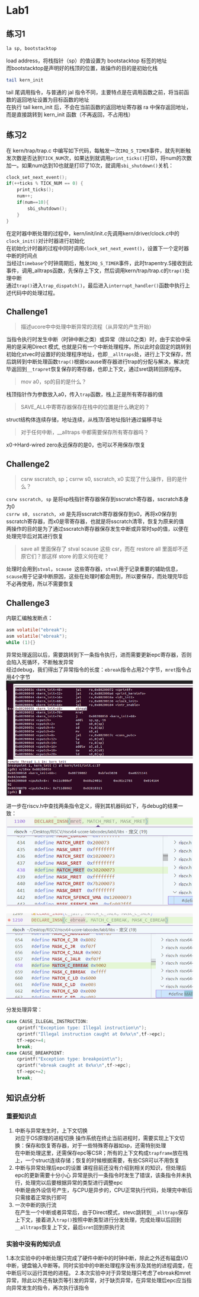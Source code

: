 # Lab1


## 练习1
``` bash
la sp, bootstacktop
```

load address，将栈指针（sp）的值设置为 bootstacktop 标签的地址  
而bootstacktop是声明好的栈顶的位置，故操作的目的是初始化栈  

``` bash
tail kern_init
```

tail 尾调用指令，与普通的 jal 指令不同，主要特点是在调用函数之前，将当前函数的返回地址设置为目标函数的地址  
在执行 tail kern_init 后，不会在当前函数的返回地址寄存器 ra 中保存返回地址，而是直接跳转到 kern_init 函数（不再返回，不占用栈）

## 练习2  
在 kern/trap/trap.c 中编写如下代码，每触发一次`IRQ_S_TIMER`事件，就先判断触发次数是否达到`TICK_NUM`次，如果达到就调用`print_ticks()`打印，将num的次数加一。如果num达到10也就是打印了10次，就调用`sbi_shutdown()`关机：  
```C
clock_set_next_event();
if(++ticks % TICK_NUM == 0) {
    print_ticks();
    num++;
    if(num==10){
        sbi_shutdown();
    }
}
```

在定时器中断处理的过程中，kern/init/init.c先调用kern/driver/clock.c中的`clock_init()`对计时器进行初始化  
在初始化计时器的过程中同时调用`clock_set_next_event()`，设置下一个定时器中断的时间点  
当经过`timebase`个时钟周期后，触发`IRQ_S_TIMER`事件，此时trapentry.S接收到此事件，调用_alltraps函数，先保存上下文，然后调用kern/trap/trap.c的`trap()`处理中断  
通过`trap()`进入`trap_dispatch()`，最后进入`interrupt_handler()`函数中执行上述代码中的处理过程。

## Challenge1
> 描述ucore中中处理中断异常的流程（从异常的产生开始）

当指令执行时发生中断（时钟中断之类）或异常（除以0之类）时，由于实验中采用的是采用Direct 模式, 也就是只有一个中断处理程序。所以此时会固定的跳转到初始化stvec时设置好的处理程序地址，也即`__alltraps`处，进行上下文保存，然后跳转到中断处理函数`trap()`根据scause寄存器进行trap的分配与解决，解决完毕返回到`__trapret`恢复保存的寄存器，也即上下文，通过sret跳转回原程序。

> mov a0，sp的目的是什么？

栈顶指针作为参数放入a0，传入`trap`函数，栈上正是所有寄存器的值  

> SAVE_ALL中寄寄存器保存在栈中的位置是什么确定的？

struct结构体连续存储，地址连续，从栈顶/首地址指针通过偏移寻址  

> 对于任何中断，__alltraps 中都需要保存所有寄存器吗？

x0->Hard-wired zero永远保存的是0，也可以不用保存/恢复  
 

## Challenge2
>  csrw sscratch, sp；csrrw s0, sscratch, x0 实现了什么操作，目的是什么？

`csrw sscratch, sp` 是将sp栈指针寄存器保存到sscratch寄存器，sscratch本身为0  
`csrrw s0, sscratch, x0` 是先将sscratch寄存器保存到s0，再将x0保存到sscratch寄存器，而x0是零寄存器，也就是将sscratch清零，恢复为原来的值  
两操作的目的是为了通过sscratch寄存器保存发生中断或异常时sp的值，以便在处理完毕后对其进行恢复  

> save all 里面保存了 stval scause 这些 csr，而在 restore all 里面却不还原它们？那这样 store 的意义何在呢？

处理时会用到`stval`，`scause `这些寄存器，`stval`用于记录重要的辅助信息，`scause`用于记录中断原因，这些在处理时都会用到，所以要保存，而处理完毕后不必再使用，所以不需要恢复


## Challenge3
内联汇编触发断点：
```C
asm volatile("ebreak");
asm volatile("ebreak");
while (1){}
```

异常处理返回以后，需要跳转到下一条指令执行，进而需要更新epc寄存器，否则会陷入死循环，不断触发异常  
经过debug，我们得出了异常指令的长度：`ebreak`指令占用2个字节，`mret`指令占用4个字节  
![length](src/lab1_debug.png)

进一步在riscv.h中查找两条指令定义，得到其机器码如下，与debug的结果一致：  
![mret](src/lab1_mret.png)

![ebreak](src/lab1_ebreak.png)

分发处理异常：

```C
case CAUSE_ILLEGAL_INSTRUCTION:
    cprintf("Exception type: Illegal instruction\n");
    cprintf("Illegal instruction caught at 0x%x\n",tf->epc);
    tf->epc+=4;
    break;
case CAUSE_BREAKPOINT:
    cprintf("Exception type: breakpoint\n");
    cprintf("ebreak caught at 0x%x\n",tf->epc);
    tf->epc+=2;
    break;
```

## 知识点分析
### 重要知识点
1. 中断与异常发生时，上下文切换  
   对应于OS原理的进程切换
   操作系统在终止当前进程时，需要实现上下文切换：保存和恢复寄存器，对于一些特殊寄存器如sp，还需特别处理  
   在中断处理这里，还需保存epc等CSR；所有的上下文构成`trapframe`放在栈上，一个struct连续存储；恢复的时候根据需要，有些CSR可以不用恢复  
2. 中断与异常处理后epc的设置
   课程目前还没有介绍到相关的知识，但处理后epc的更新需要十分小心
   异常是执行一条指令时发生了错误，该条指令并未执行，处理完以后要根据异常的类型进行调整epc  
   中断是由外设信号产生，与CPU是异步的，CPU正常执行代码，处理完中断后只需接着正常执行即可
3. 一次中断的执行流  
   在产生一个中断或者异常后，由于Direct模式，stevc跳转到`__alltraps`保存上下文，接着进入`trap()`按照中断类型进行分发处理，完成处理以后回到`__alltraps`恢复上下文，最后`sret`回到原执行流  
   
### 实验中没有的知识点
1.本次实验中的中断处理只完成了硬件中断中的时钟中断，除此之外还有磁盘I/O
中断，键盘输入中断等。同时实验中的中断处理程序没有涉及其他的进程调度，在中断后可以运行其他的进程。
2.本次实验中对于异常处理只考虑了ebreak和mret异常，除此以外还有缺页等引发的异常，对于缺页异常，在异常处理后epc应当指向异常发生的指令，再次执行该指令
